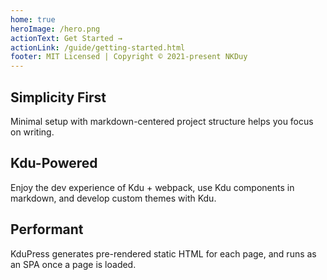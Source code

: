 ```yaml
---
home: true
heroImage: /hero.png
actionText: Get Started →
actionLink: /guide/getting-started.html
footer: MIT Licensed | Copyright © 2021-present NKDuy
---
```


<div class="features">
  <div class="feature">
    <h2>Simplicity First</h2>
    <p>Minimal setup with markdown-centered project structure helps you focus on writing.</p>
  </div>
  <div class="feature">
    <h2>Kdu-Powered</h2>
    <p>Enjoy the dev experience of Kdu + webpack, use Kdu components in markdown, and develop custom themes with Kdu.</p>
  </div>
  <div class="feature">
    <h2>Performant</h2>
    <p>KduPress generates pre-rendered static HTML for each page, and runs as an SPA once a page is loaded.</p>
  </div>
</div>
